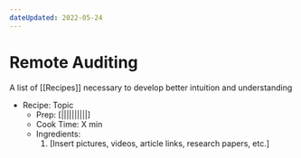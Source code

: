 ```yaml
---
dateUpdated: 2022-05-24
---
```


# Remote Auditing
A list of [[Recipes]] necessary to develop better intuition and understanding

- Recipe: Topic
	- Prep: [||||||||||]
	- Cook Time: X min
	- Ingredients: 
		1. [Insert pictures, videos, article links, research papers, etc.]